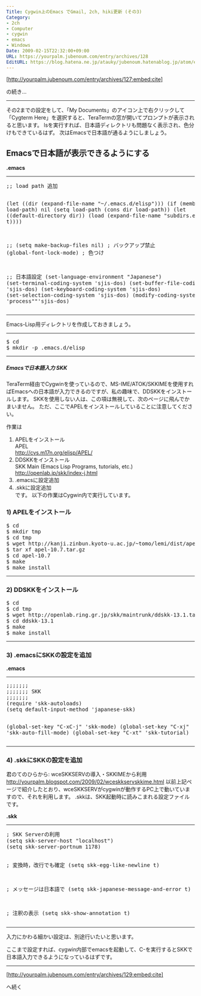 ```yaml
---
Title: Cygwin上のEmacs でGmail, 2ch, hiki更新 (その3)
Category:
- 2ch
- Computer
- cygwin
- emacs
- Windows
Date: 2009-02-15T22:32:00+09:00
URL: https://yourpalm.jubenoum.com/entry/archives/128
EditURL: https://blog.hatena.ne.jp/atauky/jubenoum.hatenablog.jp/atom/entry/6653458415120885760
---
```


[http://yourpalm.jubenoum.com/entry/archives/127:embed:cite]


の続き...

<hr />

その2までの設定をして、「My Documents」のアイコン上で右クリックして「Cygterm Here」を選択すると、TeraTermの窓が開いてプロンプトが表示されると思います。
lsを実行すれば、日本語ディレクトリも問題なく表示され、色分けもできているはず。
次はEmacsで日本語が通るようにしましょう。
<!--more-->
<h2>Emacsで日本語が表示できるようにする</h2>
<span style="font-weight:bold;">.emacs</span>

<hr />
<pre>;; load path 追加

(let ((dir (expand-file-name "~/.emacs.d/elisp")))
    (if (member dir load-path) nil
        (setq load-path (cons dir load-path))
        (let ((default-directory dir))
            (load (expand-file-name "subdirs.el") t t t))))

;;
(setq make-backup-files nil) ; バックアップ禁止
(global-font-lock-mode) ; 色つけ

;; 日本語設定
(set-language-environment "Japanese")
(set-terminal-coding-system 'sjis-dos)
(set-buffer-file-coding-system 'sjis-dos)
(set-keyboard-coding-system 'sjis-dos)
(set-selection-coding-system 'sjis-dos)
(modify-coding-system-alist 'process""'sjis-dos)</pre>
<hr />
Emacs-Lisp用ディレクトリを作成しておきましょう。

<hr />
<pre>$ cd
$ mkdir -p .emacs.d/elisp</pre>
<hr />
<h5>Emacsで日本語入力 SKK</h5>
TeraTerm経由でCygwinを使っているので、MS-IME/ATOK/SKKIMEを使用すればEmacsへの日本語が入力できるのですが、私の趣味で、DDSKKをインストールします。
SKKを使用しない人は、この項は無視して、次のページに飛んでかまいません。
ただ、ここでAPELをインストールしていることに注意してください。

作業は
1) APELをインストール  
APEL  
<a href="http://cvs.m17n.org/elisp/APEL/">http://cvs.m17n.org/elisp/APEL/</a>  
2) DDSKKをインストール  
SKK Main (Emacs Lisp Programs, tutorials, etc.)  
<a href="http://openlab.jp/skk/index-j.html">http://openlab.jp/skk/index-j.html</a>  
3) .emacsに設定追加  
4) .skkに設定追加  
です。
以下の作業はCygwin内で実行しています。
<h3>1) APELをインストール</h3>
<pre>$ cd
$ mkdir tmp
$ cd tmp
$ wget http://kanji.zinbun.kyoto-u.ac.jp/~tomo/lemi/dist/apel/apel-10.7.tar.gz
$ tar xf apel-10.7.tar.gz
$ cd apel-10.7
$ make
$ make install</pre>
<hr />
<h3>2) DDSKKをインストール</h3>
<pre>$ cd
$ cd tmp
$ wget http://openlab.ring.gr.jp/skk/maintrunk/ddskk-13.1.tar.gz
$ cd ddskk-13.1
$ make
$ make install</pre>
<hr />
<h3>3) .emacsにSKKの設定を追加</h3>
<span style="font-weight:bold;">.emacs</span>

<hr />
<pre>;;;;;;;
;;;;;;; SKK
;;;;;;;
(require 'skk-autoloads)
(setq default-input-method 'japanese-skk)

(global-set-key "C-xC-j" 'skk-mode)
(global-set-key "C-xj" 'skk-auto-fill-mode)
(global-set-key "C-xt" 'skk-tutorial)</pre>
<hr />
<h3>4) .skkにSKKの設定を追加</h3>
君のてのひらから: wceSKKSERVの導入・SKKIMEから利用
<a href="http://yourpalm.blogspot.com/2009/02/wceskkservskkime.html">http://yourpalm.blogspot.com/2009/02/wceskkservskkime.html</a>
以前上記ページで紹介したとおり、wceSKKSERVがcygwinが動作するPC上で動いていますので、それを利用します。
.skkは、SKK起動時に読みこまれる設定ファイルです。

<span style="font-weight:bold;">.skk</span>

<hr />
<pre>; SKK Serverの利用
(setq skk-server-host "localhost")
(setq skk-server-portnum 1178)

; 変換時，改行でも確定
(setq skk-egg-like-newline t)

; メッセージは日本語で
(setq skk-japanese-message-and-error t)

; 注釈の表示
(setq skk-show-annotation t)</pre>
<hr />
入力にかわる細かい設定は、別途行いたいと思います。

ここまで設定すれば、cygwin内部でemacsを起動して、C-を実行するとSKKで日本語入力できるようになっているはずです。

<hr />



[http://yourpalm.jubenoum.com/entry/archives/129:embed:cite]


へ続く
